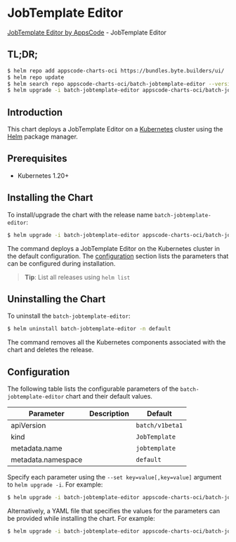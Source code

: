 # JobTemplate Editor

[JobTemplate Editor by AppsCode](https://byte.builders) - JobTemplate Editor

## TL;DR;

```bash
$ helm repo add appscode-charts-oci https://bundles.byte.builders/ui/
$ helm repo update
$ helm search repo appscode-charts-oci/batch-jobtemplate-editor --version=v0.4.19
$ helm upgrade -i batch-jobtemplate-editor appscode-charts-oci/batch-jobtemplate-editor -n default --create-namespace --version=v0.4.19
```

## Introduction

This chart deploys a JobTemplate Editor on a [Kubernetes](http://kubernetes.io) cluster using the [Helm](https://helm.sh) package manager.

## Prerequisites

- Kubernetes 1.20+

## Installing the Chart

To install/upgrade the chart with the release name `batch-jobtemplate-editor`:

```bash
$ helm upgrade -i batch-jobtemplate-editor appscode-charts-oci/batch-jobtemplate-editor -n default --create-namespace --version=v0.4.19
```

The command deploys a JobTemplate Editor on the Kubernetes cluster in the default configuration. The [configuration](#configuration) section lists the parameters that can be configured during installation.

> **Tip**: List all releases using `helm list`

## Uninstalling the Chart

To uninstall the `batch-jobtemplate-editor`:

```bash
$ helm uninstall batch-jobtemplate-editor -n default
```

The command removes all the Kubernetes components associated with the chart and deletes the release.

## Configuration

The following table lists the configurable parameters of the `batch-jobtemplate-editor` chart and their default values.

|     Parameter      | Description |          Default           |
|--------------------|-------------|----------------------------|
| apiVersion         |             | <code>batch/v1beta1</code> |
| kind               |             | <code>JobTemplate</code>   |
| metadata.name      |             | <code>jobtemplate</code>   |
| metadata.namespace |             | <code>default</code>       |


Specify each parameter using the `--set key=value[,key=value]` argument to `helm upgrade -i`. For example:

```bash
$ helm upgrade -i batch-jobtemplate-editor appscode-charts-oci/batch-jobtemplate-editor -n default --create-namespace --version=v0.4.19 --set apiVersion=batch/v1beta1
```

Alternatively, a YAML file that specifies the values for the parameters can be provided while
installing the chart. For example:

```bash
$ helm upgrade -i batch-jobtemplate-editor appscode-charts-oci/batch-jobtemplate-editor -n default --create-namespace --version=v0.4.19 --values values.yaml
```
